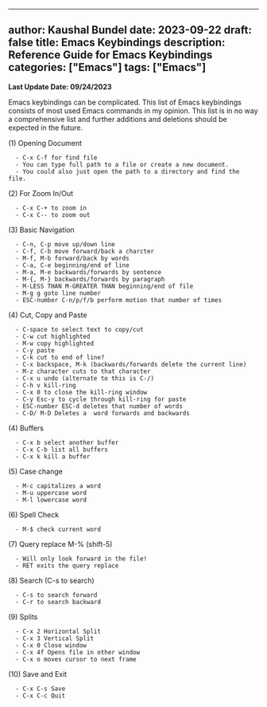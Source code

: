  ---
author: Kaushal Bundel
date: 2023-09-22
draft: false
title: Emacs Keybindings
description: Reference Guide for Emacs Keybindings
categories: ["Emacs"]
tags: ["Emacs"]
---

**Last Update Date: 09/24/2023**

Emacs keybindings  can be complicated. This list of Emacs keybindings consists of most used Emacs commands in my opinion. This list is in no way a comprehensive list and further additions and deletions should be expected in the future. 


(1) Opening Document

      - C-x C-f for find file
      - You can type full path to a file or create a new document.
      - You could also just open the path to a directory and find the file.

(2) For Zoom In/Out 

      - C-x C-+ to zoom in
      - C-x C-- to zoom out
    
(3) Basic Navigation

      - C-n, C-p move up/down line
      - C-f, C-b move forward/back a charcter
      - M-f, M-b forward/back by words
      - C-a, C-e beginning/end of line
      - M-a, M-e backwards/forwards by sentence
      - M-{, M-} backwards/forwards by paragraph
      - M-LESS THAN M-GREATER THAN beginning/end of file
      - M-g g goto line number
      - ESC-number C-n/p/f/b perform motion that number of times
      
(4) Cut, Copy and Paste

      - C-space to select text to copy/cut
      - C-w cut highlighted
      - M-w copy highlighted
      - C-y paste
      - C-k cut to end of line?
      - C-x backspace, M-k (backwards/forwards delete the current line)
      - M-z character cuts to that character
      - C-x u undo (alternate to this is C-/)
      - C-h v kill-ring
      - C-x 0 to close the kill-ring window
      - C-y Esc-y to cycle through kill-ring for paste
      - ESC-number ESC-d deletes that number of words
      - C-D/ M-D Deletes a  word forwards and backwards
      
(4) Buffers

      - C-x b select another buffer
      - C-x C-b list all buffers
      - C-x k kill a buffer
      
(5) Case change

      - M-c capitalizes a word
      - M-u uppercase word
      - M-l lowercase word
      
(6) Spell Check

      - M-$ check current word
      
(7) Query replace M-% (shift-5)

      - Will only look forward in the file!
      - RET exits the query replace
      
(8) Search (C-s to search)

      - C-s to search forward
      - C-r to search backward
      
(9) Splits

      - C-x 2 Horizontal Split
      - C-x 3 Vertical Split
      - C-x 0 Close window
      - C-x 4f Opens file in other window
      - C-x o moves cursor to next frame
      
(10) Save and Exit

      - C-x C-s Save
      - C-x C-c Quit

